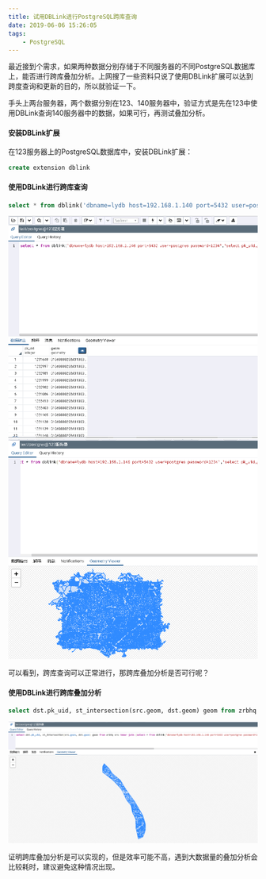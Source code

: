 ```yaml
---
title: 试用DBLink进行PostgreSQL跨库查询
date: 2019-06-06 15:26:05
tags:
	- PostgreSQL
---
```

最近接到个需求，如果两种数据分别存储于不同服务器的不同PostgreSQL数据库上，能否进行跨库叠加分析。上网搜了一些资料只说了使用DBLink扩展可以达到跨度查询和更新的目的，所以就验证一下。

手头上两台服务器，两个数据分别在123、140服务器中，验证方式是先在123中使用DBLink查询140服务器中的数据，如果可行，再测试叠加分析。

#### 安装DBLink扩展
在123服务器上的PostgreSQL数据库中，安装DBLink扩展：
```sql
create extension dblink
```

#### 使用DBLink进行跨库查询

```sql
select * from dblink('dbname=lydb host=192.168.1.140 port=5432 user=postgres password=1234','select pk_uid,geom from ldgx_36_jiangxi.ldgx2016_p') t (pk_uid integer, geom geometry)
```

![跨库查询](testpgdblink/1.png)
![跨库查询](testpgdblink/2.png)

可以看到，跨库查询可以正常进行，那跨库叠加分析是否可行呢？

#### 使用DBLink进行跨库叠加分析

```sql
select dst.pk_uid, st_intersection(src.geom, dst.geom) geom from zrbhq src inner join (select * from dblink('dbname=lydb host=192.168.1.140 port=5432 user=postgres password=1234','select pk_uid,geom from ldgx_36_jiangxi.ldgx2016_p') as t(pk_uid integer, geom GEOMETRY)) dst on st_intersects(src.geom, dst.geom)
```

![跨库叠加分析](testpgdblink/3.png)

证明跨库叠加分析是可以实现的，但是效率可能不高，遇到大数据量的叠加分析会比较耗时，建议避免这种情况出现。